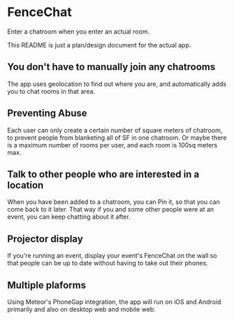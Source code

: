 FenceChat
=========

Enter a chatroom when you enter an actual room.

This README is just a plan/design document for the actual app.

## You don't have to manually join any chatrooms
The app uses geolocation to find out where you are, and automatically adds you to chat rooms in that area.

## Preventing Abuse
Each user can only create a certain number of square meters of chatroom, to prevent people from blanketing all of SF in one chatroom. Or maybe there is a maximum number of rooms per user, and each room is 100sq meters max.

## Talk to other people who are interested in a location
When you have been added to a chatroom, you can Pin it, so that you can come back to it later. That way if you and some other people were at an event, you can keep chatting about it after.

## Projector display
If you're running an event, display your event's FenceChat on the wall so that people can be up to date without having to take out their phones.

## Multiple plaforms
Using Meteor's PhoneGap integration, the app will run on iOS and Android primarily and also on desktop web and mobile web.
